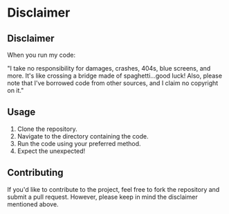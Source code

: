 # Disclaimer

## Disclaimer

When you run my code:

"I take no responsibility for damages, crashes, 404s, blue screens, and more. It's like crossing a bridge made of spaghetti...good luck! Also, please note that I've borrowed code from other sources, and I claim no copyright on it."

## Usage

1. Clone the repository.
2. Navigate to the directory containing the code.
3. Run the code using your preferred method.
4. Expect the unexpected!

## Contributing

If you'd like to contribute to the project, feel free to fork the repository and submit a pull request. However, please keep in mind the disclaimer mentioned above.

